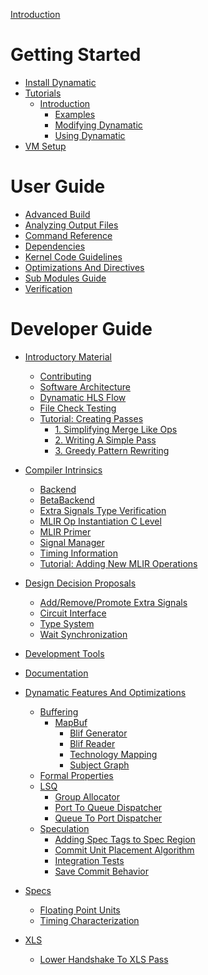 [Introduction](Intro.md)

# Getting Started

- [Install Dynamatic](GettingStarted/InstallDynamatic.md)
- [Tutorials](GettingStarted/Tutorials/Tutorials.md)
  - [Introduction](GettingStarted/Tutorials/Introduction/Introduction.md)
    - [Examples](GettingStarted/Tutorials/Introduction/Examples.md)
    - [Modifying Dynamatic](GettingStarted/Tutorials/Introduction/ModifyingDynamatic.md)
    - [Using Dynamatic](GettingStarted/Tutorials/Introduction/UsingDynamatic.md)
- [VM Setup](GettingStarted/VMSetup.md)

# User Guide

- [Advanced Build](UserGuide/AdvancedBuild.md)
- [Analyzing Output Files](UserGuide/AnalyzingOutputFiles.md)
- [Command Reference](UserGuide/CommandReference.md)
- [Dependencies](UserGuide/Dependencies.md)
- [Kernel Code Guidelines](UserGuide/KernelCodeGuideLines.md)
- [Optimizations And Directives](UserGuide/OptimizationsAndDirectives.md)
- [Sub Modules Guide](UserGuide/SubModulesGuide.md)
- [Verification](UserGuide/Verification.md)

# Developer Guide

- [Introductory Material]()
  - [Contributing](DeveloperGuide/IntroductoryMaterial/Contributing.md)
  - [Software Architecture](DeveloperGuide/IntroductoryMaterial/SoftwareArchitecture.md)
  - [Dynamatic HLS Flow](DeveloperGuide/IntroductoryMaterial/DynamaticHLSFlow.md)
  - [File Check Testing](DeveloperGuide/IntroductoryMaterial/FileCheckTesting.md)
  - [Tutorial: Creating Passes](DeveloperGuide/IntroductoryMaterial/Tutorials/CreatingPasses/CreatingPassesTutorial.md)
    - [1. Simplifying Merge Like Ops](DeveloperGuide/IntroductoryMaterial/Tutorials/CreatingPasses/1.SimplifyingMergeLikeOps.md)
    - [2. Writing A Simple Pass](DeveloperGuide/IntroductoryMaterial/Tutorials/CreatingPasses/2.WritingASimplePass.md)
    - [3. Greedy Pattern Rewriting](DeveloperGuide/IntroductoryMaterial/Tutorials/CreatingPasses/3.GreedyPatternRewriting.md)

  
- [Compiler Intrinsics]()
  - [Backend](DeveloperGuide/CompilerIntrinsics/Backend.md)
  - [BetaBackend](DeveloperGuide/CompilerIntrinsics/Backend.md)
  - [Extra Signals Type Verification](DeveloperGuide/CompilerIntrinsics/ExtraSignalsTypeVerification.md)
  - [MLIR Op Instantiation C Level](DeveloperGuide/CompilerIntrinsics/MLIROpInstantiationCLevel.md)
  - [MLIR Primer](DeveloperGuide/CompilerIntrinsics/MLIRPrimer.md)
  - [Signal Manager](DeveloperGuide/CompilerIntrinsics/SignalManager.md)
  - [Timing Information](DeveloperGuide/CompilerIntrinsics/TimingInformation.md)
  - [Tutorial: Adding New MLIR Operations](DeveloperGuide/CompilerIntrinsics/Tutorials/AddNewMLIROperation.md)

- [Design Decision Proposals]()
  - [Add/Remove/Promote Extra Signals](DeveloperGuide/DesignDecisionProposals/AddRemovePromoteExtraSignals.md)
  - [Circuit Interface](DeveloperGuide/DesignDecisionProposals/CircuitInterface.md)
  - [Type System](DeveloperGuide/DesignDecisionProposals/TypeSystem.md)
  - [Wait Synchronization](DeveloperGuide/DesignDecisionProposals/WaitSynchronization.md)

- [Development Tools](DeveloperGuide/DevelopmentTools.md)

- [Documentation](DeveloperGuide/Documentation.md)

- [Dynamatic Features And Optimizations]()
  - [Buffering](DeveloperGuide/DynamaticFeaturesAndOptimizations/Buffering/Buffering.md)
    - [MapBuf](DeveloperGuide/DynamaticFeaturesAndOptimizations/Buffering/MapBuf/MapBuf.md)
      - [Blif Generator](DeveloperGuide/DynamaticFeaturesAndOptimizations/Buffering/MapBuf/BlifGenerator.md)
      - [Blif Reader](DeveloperGuide/DynamaticFeaturesAndOptimizations/Buffering/MapBuf/BlifReader.md)
      - [Technology Mapping](DeveloperGuide/DynamaticFeaturesAndOptimizations/Buffering/MapBuf/TechnologyMapping.md)
      - [Subject Graph](DeveloperGuide/DynamaticFeaturesAndOptimizations/Buffering/MapBuf/SubjectGraph.md)
  - [Formal Properties](DeveloperGuide/DynamaticFeaturesAndOptimizations/FormalProperties.md)
  - [LSQ](DeveloperGuide/DynamaticFeaturesAndOptimizations/LSQ/LSQ.md)
    - [Group Allocator](DeveloperGuide/DynamaticFeaturesAndOptimizations/LSQ/GroupAllocator.md)
    - [Port To Queue Dispatcher](DeveloperGuide/DynamaticFeaturesAndOptimizations/LSQ/PortToQueueDispatcher.md)
    - [Queue To Port Dispatcher](DeveloperGuide/DynamaticFeaturesAndOptimizations/LSQ/QueueToPortDispatcher.md)
  - [Speculation]()
    - [Adding Spec Tags to Spec Region](DeveloperGuide/DynamaticFeaturesAndOptimizations/Speculation/AddingSpecTagsToSpecRegion.md)
    - [Commit Unit Placement Algorithm](DeveloperGuide/DynamaticFeaturesAndOptimizations/Speculation/CommitUnitPlacementAlgorithm.md)
    - [Integration Tests](DeveloperGuide/DynamaticFeaturesAndOptimizations/Speculation/IntegrationTests.md)
    - [Save Commit Behavior](DeveloperGuide/DynamaticFeaturesAndOptimizations/Speculation/SaveCommitBehavior.md)

- [Specs]()
  - [Floating Point Units](DeveloperGuide/Specs/FloatingPointUnits.md)
  - [Timing Characterization](DeveloperGuide/Specs/TimingCharacterization.md)

- [XLS](DeveloperGuide/Xls/XlsIntegration.md)
  - [Lower Handshake To XLS Pass](DeveloperGuide/Xls/LowerHandshakeToXlsPass.md)
